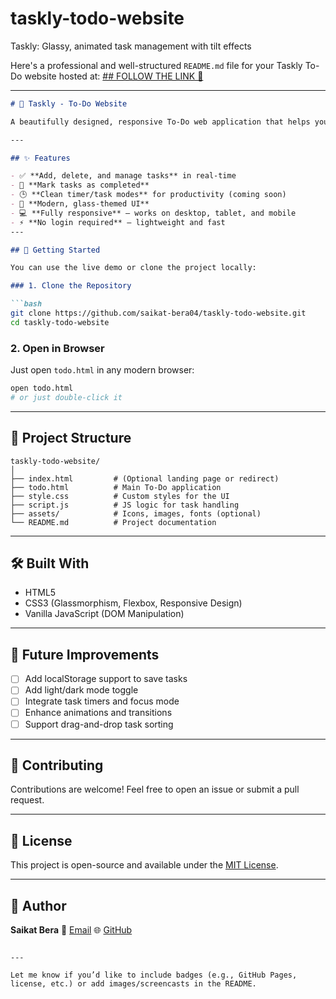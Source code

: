 # taskly-todo-website
Taskly: Glassy, animated task management with tilt effects

Here's a professional and well-structured `README.md` file for your Taskly To-Do website hosted at:
[## FOLLOW THE LINK 🔗](https://saikat-bera04.github.io/taskly-todo-website/index.html)

---

````markdown
# 📝 Taskly - To-Do Website

A beautifully designed, responsive To-Do web application that helps you stay focused and organized. Taskly combines elegant UI with powerful task-tracking features — all within your browser.

---

## ✨ Features

- ✅ **Add, delete, and manage tasks** in real-time
- 🎯 **Mark tasks as completed**
- 🕒 **Clean timer/task modes** for productivity (coming soon)
- 🎨 **Modern, glass-themed UI**
- 💻 **Fully responsive** – works on desktop, tablet, and mobile
- ⚡ **No login required** – lightweight and fast
---

## 🚀 Getting Started

You can use the live demo or clone the project locally:

### 1. Clone the Repository

```bash
git clone https://github.com/saikat-bera04/taskly-todo-website.git
cd taskly-todo-website
````

### 2. Open in Browser

Just open `todo.html` in any modern browser:

```bash
open todo.html
# or just double-click it
```

---

## 📁 Project Structure

```
taskly-todo-website/
│
├── index.html         # (Optional landing page or redirect)
├── todo.html          # Main To-Do application
├── style.css          # Custom styles for the UI
├── script.js          # JS logic for task handling
├── assets/            # Icons, images, fonts (optional)
└── README.md          # Project documentation
```

---

## 🛠️ Built With

* HTML5
* CSS3 (Glassmorphism, Flexbox, Responsive Design)
* Vanilla JavaScript (DOM Manipulation)

---

## 📌 Future Improvements

* [ ] Add localStorage support to save tasks
* [ ] Add light/dark mode toggle
* [ ] Integrate task timers and focus mode
* [ ] Enhance animations and transitions
* [ ] Support drag-and-drop task sorting

---

## 🙌 Contributing

Contributions are welcome! Feel free to open an issue or submit a pull request.

---

## 📄 License

This project is open-source and available under the [MIT License](LICENSE).

---

## 👤 Author

**Saikat Bera**
📧 [Email](mailto:work.saikatbera@gmail.com)
🌐 [GitHub](https://github.com/saikat-bera04)

```

---

Let me know if you’d like to include badges (e.g., GitHub Pages, license, etc.) or add images/screencasts in the README.
```


